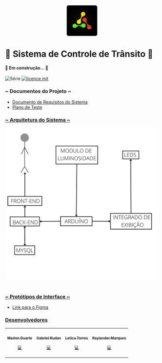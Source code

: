 <p align="center">
<img src=".github/Logotype.png" alt="LOGO" width="100"/>
</p>

# 🚗 Sistema de Controle de Trânsito 🚦

#### 🚧 Em construção...  🚧

![Série](https://img.shields.io/badge/Trafega-Projeto%20Integrador-yellow)
[![licence mit](https://img.shields.io/badge/licence-MIT-orange.svg)]()

### ~ Documentos do Projeto ~
- <a href='https://docs.google.com/document/d/1k1IceFHvfnbBH1P478gfKFBrcCz9Od0_l4Kpyl5X03Q/edit?usp=sharing'>Documento de Requisitos do Sistema
- <a href='https://docs.google.com/spreadsheets/d/16uacRwn8fJHadwd4hxm_4cdNwlsLTsZc_4txhR0OtSE/edit?usp=sharing'>Plano de Teste

### ~ Arquitetura do Sistema ~
<p align="center"><img src=".github/Modelo Arquitetural.png" width="500px;" alt=""/><br /><br />

### ~ Protótipos de Interface ~
- <a href='https://www.figma.com/file/pH6HmZMhgP12Z005THy6zH/TRAFEGA---Dashboard?node-id=0%3A1'> Link para o Figma

### Desenvolvedores
<table>
<tr>
    <td align="center"><a href="https://github.com/eletromarlon"><img src="https://avatars.githubusercontent.com/u/60488949?v=4" width="100px;" alt=""/><br /><sub><b>Marlon Duarte</b></sub></a><br /><p title="Front-End">💻</p></td>
    <td align="center"><a href="https://github.com/gabrielrudan"><img src="https://avatars.githubusercontent.com/u/84931636?v=4" width="100px;" alt=""/><br /><sub><b>Gabriel Rudan</b></sub></a><br /><p title="Front-End">💻</p></td>
    <td align="center"><a href="https://github.com/leh-torres"><img src="https://avatars.githubusercontent.com/u/78484018?v=4" width="100px;" alt=""/><br /><sub><b>Letica Torres</b></sub></a><br /><p title="Back-End">💻</p></td>
    <td align="center"><a href="https://github.com/Raylander524"><img src="https://avatars.githubusercontent.com/u/84639724?v=4" width="100px;" alt=""/><br /><sub><b>Raylander Marques</b></sub></a><br /><p title="Back-End">💻</p></td>
  </tr>
</table>
